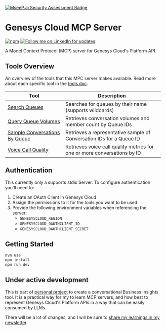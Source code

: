 [![MseeP.ai Security Assessment Badge](https://mseep.net/pr/makingchatbots-genesys-cloud-mcp-server-badge.png)](https://mseep.ai/app/makingchatbots-genesys-cloud-mcp-server)

# Genesys Cloud MCP Server

[![npm](https://img.shields.io/npm/v/@makingchatbots/genesys-cloud-mcp-server)](https://www.npmjs.com/package/@makingchatbots/genesys-cloud-mcp-server)
[![Follow me on LinkedIn for updates](https://img.shields.io/badge/Follow%20for%20updates-LinkedIn-blue)](https://www.linkedin.com/in/lucas-woodward-the-dev/)

A Model Context Protocol (MCP) server for Genesys Cloud's Platform API.

## Tools Overview

An overview of the tools that this MPC server makes available. Read more about each specific tool
in the [tools doc](/docs/tools.md).

| Tool                                                                          | Description                                                              |
| ----------------------------------------------------------------------------- | ------------------------------------------------------------------------ |
| [Search Queues](/docs/tools.md#search-queues)                                 | Searches for queues by their name (supports wildcards)                   |
| [Query Queue Volumes](/docs/tools.md#query-queue-volumes)                     | Retrieves conversation volumes and member count by Queue IDs             |
| [Sample Conversations By Queue](/docs/tools.md#sample-conversations-by-queue) | Retrieves a representative sample of Conversation IDs for a Queue ID     |
| [Voice Call Quality](/docs/tools.md#voice-call-quality)                       | Retrieves voice call quality metrics for one or more conversations by ID |

## Authentication

This currently only a supports stdio Server. To configure authentication you'll need to:

1. Create an OAuth Client in Genesys Cloud
2. Assign the permissions to it for the tools you want to be used
3. Provide the following environment variables when referencing the server:
   - `GENESYSCLOUD_REGION`
   - `GENESYSCLOUD_OAUTHCLIENT_ID`
   - `GENESYSCLOUD_OAUTHCLIENT_SECRET`

## Getting Started

```bash
nvm use
npm install
npm run dev
```

## Under active development

This is part of [personal project](https://www.linkedin.com/posts/lucas-woodward-the-dev_genesys-genesyscloud-vertexai-activity-7321306518908280833-cWt8?utm_source=share&utm_medium=member_desktop&rcm=ACoAABsbo2wBcmnNqxYJ5UO9BrsfURZcVEtgLOU)
to create a conversational Business Insights tool. It is a practical way for my to learn MCP servers, and how best to represent Genesys Cloud's Platform APIs in a way that can be easily consumed by LLMs.

There will be a lot of changes, and I will be sure to [share my learnings in my newsletter](https://makingchatbots.com/).
